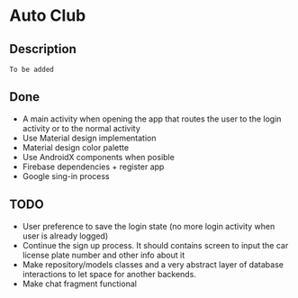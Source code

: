 # Auto Club

## Description

`To be added`

## Done

- A main activity when opening the app that routes the user to the login activity or to the normal activity
- Use Material design implementation
- Material design color palette
- Use AndroidX components when posible
- Firebase dependencies + register app
- Google sing-in process

## TODO

- User preference to save the login state (no more login activity when user is already logged)
- Continue the sign up process. It should contains screen to input the car license plate number and other info about it
- Make repository/models classes and a very abstract layer of database interactions to let space for another backends.
- Make chat fragment functional 